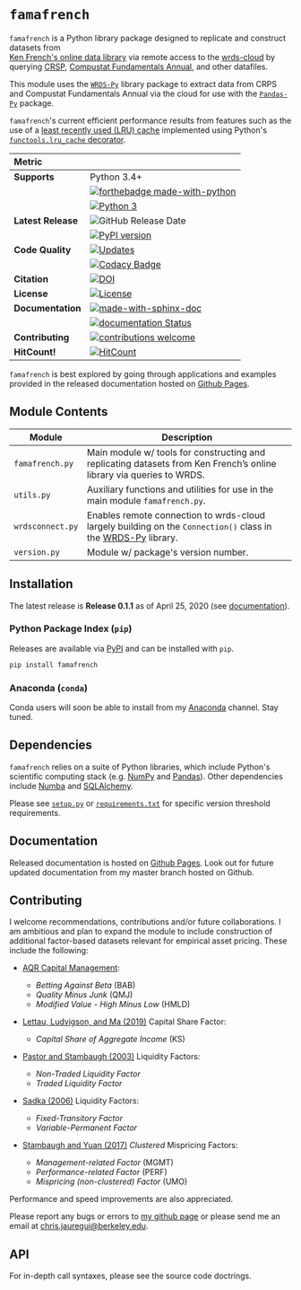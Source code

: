 # `famafrench`

`famafrench` is a Python library package designed to replicate and construct datasets from  
[Ken French's online data library](https://mba.tuck.dartmouth.edu/pages/faculty/ken.french/data_library.html) 
via remote access to the [wrds-cloud](https://wrds-www.wharton.upenn.edu/pages/support/getting-started/3-ways-use-wrds/#the-wrds-cloud)
by querying [CRSP](http://www.crsp.org/products/research-products/crsp-us-stock-databases), 
[Compustat Fundamentals Annual](https://wrds-web.wharton.upenn.edu/wrds/support/Data/_001Manuals%20and%20Overviews/_001Compustat/_001North%20America%20-%20Global%20-%20Bank/_000dataguide/index.cfm0), and other datafiles. 

This module uses the [`WRDS-Py`](https://github.com/wharton/wrds) library package to extract data from CRPS and Compustat Fundamentals Annual via the cloud
for use with the [`Pandas-Py`](https://github.com/pandas-dev/pandas) package. 

`famafrench`'s current efficient performance results from features such as the use of a [least recently used (LRU) cache](https://medium.com/lambda-automotive/python-and-lru-cache-f812bbdcbb51) implemented using Python's
[``functools.lru_cache`` decorator](https://github.com/python/cpython/blob/3.8/Lib/functools.py).

| Metric                     |                                                                                                                                                                                           |
| :------------------------- | :------------------------------------------------------------------------------------------------------------------------------------------------------------------                       |
| **Supports**               | Python 3.4+                                                                                                                                                                               | 
|                            | [![forthebadge made-with-python](http://ForTheBadge.com/images/badges/made-with-python.svg)](https://www.python.org/)                                                                     |                                             
|                            | [![Python 3](https://pyup.io/repos/github/christianjauregui/famafrench/python-3-shield.svg)](https://pyup.io/repos/github/christianjauregui/famafrench/)                                  |
| **Latest Release**         | ![GitHub Release Date](https://img.shields.io/github/release-date/christianjauregui/famafrench)                                                                                           |
|                            | [![PyPI version](https://badge.fury.io/py/famafrench.svg)](https://pypi.org/project/famafrench/)                                                                                           |
| **Code Quality**           | [![Updates](https://pyup.io/repos/github/christianjauregui/famafrench/shield.svg)](https://pyup.io/repos/github/christianjauregui/famafrench/)                                            |
|                            | [![Codacy Badge](https://api.codacy.com/project/badge/Grade/a81ccb9c22144f6bbf7b25d6926c5217)](https://app.codacy.com/manual/christianjauregui/famafrench?utm_source=github.com&utm_medium=referral&utm_content=christianjauregui/famafrench&utm_campaign=Badge_Grade_Dashboard) |                                                                                                                                                                                          |
| **Citation**               | [![DOI](https://sandbox.zenodo.org/badge/doi/10.5072/zenodo.530964.svg)](https://sandbox.zenodo.org/record/530964#.XqULo5NKi_t)                                                           |
| **License**                | [![License](https://img.shields.io/badge/License-Apache%202.0-blue.svg)](https://github.com/christianjauregui/famafrench/blob/master/LICENSE.txt)                                         |
| **Documentation**          | [![made-with-sphinx-doc](https://img.shields.io/badge/Made%20with-Sphinx-1f425f.svg)](https://www.sphinx-doc.org/)                                                                        |
|                            | [![documentation Status](https://img.shields.io/badge/Documentation-latest-brightgreen)](https://christianjauregui.github.io/famafrench/)                                                 |   
| **Contributing**           | [![contributions welcome](https://img.shields.io/badge/Contributions-welcome-brightgreen.svg?style=flat)](https://github.com/christianjauregui/famafrench/issues)                         |
| **HitCount!**              | [![HitCount](http://hits.dwyl.com/christianjauregui/famafrench.svg)](http://hits.dwyl.com/christianjauregui/famafrench)                                                                   |

`famafrench` is best explored by going through applications and examples provided in the released documentation hosted on [Github Pages](https://christianjauregui.github.io/famafrench/).

## Module Contents
| Module            | Description                                                                                                                                      |
| ----------------- | ------------------------------------------------------------------------------------------------------------------------------------------------ |
| `famafrench.py`   | Main module w/ tools for constructing and replicating datasets from Ken French’s online library via queries to WRDS.                             |
| `utils.py`        | Auxiliary functions and utilities for use in the main module `famafrench.py`.                                                                    |
| `wrdsconnect.py`  | Enables remote connection to wrds-cloud largely building on the ``Connection()`` class in the [WRDS-Py](https://pypi.org/project/wrds/) library. |
| `version.py`      | Module w/ package's version number.                                                                                                              |

## Installation
The latest release is **Release 0.1.1** as of April 25, 2020 (see [documentation](https://christianjauregui.github.io/famafrench/changes/changes.html#release-0-1-1)).

### Python Package Index (`pip`)
Releases are available via [PyPI](https://pypi.org/project/famafrench/) and can be installed with `pip`.  
```bash
pip install famafrench
```
### Anaconda (`conda`)
Conda users will soon be able to install from my [Anaconda](https://anaconda.org/) channel. Stay tuned.

## Dependencies
`famafrench` relies on a suite of Python libraries, which include Python's scientific computing stack (e.g. [NumPy](https://numpy.org/) and [Pandas](https://pandas.pydata.org/)). Other dependencies include [Numba](http://numba.pydata.org/) and [SQLAlchemy](https://www.sqlalchemy.org/). 

Please see [``setup.py``](https://github.com/christianjauregui/famafrench/blob/master/setup.py) or [``requirements.txt``](https://github.com/christianjauregui/famafrench/blob/master/docs/requirements.txt) for specific version threshold requirements.

## Documentation
Released documentation is hosted on [Github Pages](https://christianjauregui.github.io/famafrench/). Look out for future updated documentation from my master branch hosted on Github.

## Contributing
I welcome recommendations, contributions and/or future collaborations. I am ambitious and plan to expand the module to include construction of additional factor-based datasets relevant for empirical asset pricing. These include the following:

-   [AQR Capital Management](https://www.aqr.com/library/data-sets): 

    -   *Betting Against Beta* (BAB)
    -   *Quality Minus Junk* (QMJ)
    -   *Modified Value - High Minus Low* (HMLD)

-   [Lettau, Ludvigson, and Ma (2019)](https://onlinelibrary.wiley.com/doi/abs/10.1111/jofi.12772) Capital Share Factor:   
 
    -   *Capital Share of Aggregate Income* (KS)

-   [Pastor and Stambaugh (2003)](https://faculty.chicagobooth.edu/-/media/faculty/lubos-pastor/data/liq_data_1962_2019.txt) Liquidity Factors: 
 
    -   *Non-Traded Liquidity Factor*
    -   *Traded Liquidity Factor*

-   [Sadka (2006)](https://drive.google.com/file/d/1hTnBk7uasanA3x1gRFBNg6hFE1A0JJEO/view) Liquidity Factors:

    -   *Fixed-Transitory Factor*
    -   *Variable-Permanent Factor*

-   [Stambaugh and Yuan (2017)](https://academic.oup.com/rfs/article/30/4/1270/2965095) *Clustered* Mispricing Factors: 
 
    -   *Management-related Factor* (MGMT)
    -   *Performance-related Factor* (PERF)
    -   *Mispricing (non-clustered) Factor* (UMO)
    

Performance and speed improvements are also appreciated. 

Please report any bugs or errors to [my github page](https://github.com/christianjauregui/famafrench/issues) or please send me an email at chris.jauregui@berkeley.edu.  

## API
For in-depth call syntaxes, please see the source code doctrings. 